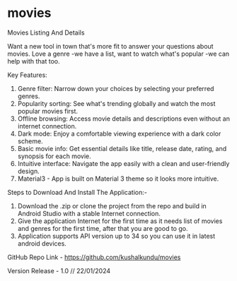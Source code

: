 # movies
Movies Listing And Details

Want a new tool in town that's more fit to answer your questions about movies. 
Love a genre -we have a list, want to watch what's popular -we can help with that too.


Key Features:
1. Genre filter: Narrow down your choices by selecting your preferred genres.
2. Popularity sorting: See what's trending globally and watch the most popular movies first.
3. Offline browsing: Access movie details and descriptions even without an internet connection.
4. Dark mode: Enjoy a comfortable viewing experience with a dark color scheme.
5. Basic movie info: Get essential details like title, release date, rating, and synopsis for each movie.
6. Intuitive interface: Navigate the app easily with a clean and user-friendly design.
7. Material3 - App is built on Material 3 theme so it looks more intuitive.


Steps to Download And Install The Application:-

1. Download the .zip or clone the project from the repo and build in Android Studio with a stable Internet connection.
2. Give the application Internet for the first time as it needs list of movies and genres for the first time, after that you are good to go.
3. Application supports API version up to 34 so you can use it in latest android devices.


GitHub Repo Link - https://github.com/kushalkundu/movies

Version Release - 1.0 //  22/01/2024